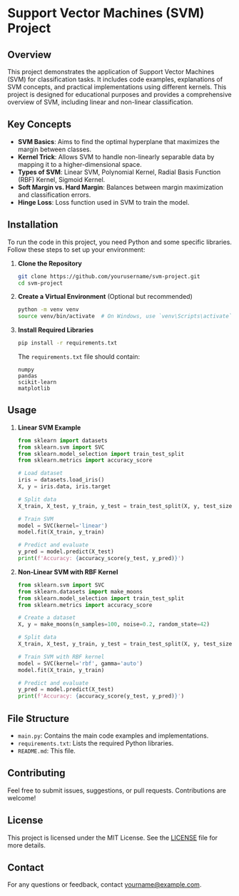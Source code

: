 # Support Vector Machines (SVM) Project

## Overview

This project demonstrates the application of Support Vector Machines (SVM) for classification tasks. It includes code examples, explanations of SVM concepts, and practical implementations using different kernels. This project is designed for educational purposes and provides a comprehensive overview of SVM, including linear and non-linear classification.

## Key Concepts

- **SVM Basics**: Aims to find the optimal hyperplane that maximizes the margin between classes.
- **Kernel Trick**: Allows SVM to handle non-linearly separable data by mapping it to a higher-dimensional space.
- **Types of SVM**: Linear SVM, Polynomial Kernel, Radial Basis Function (RBF) Kernel, Sigmoid Kernel.
- **Soft Margin vs. Hard Margin**: Balances between margin maximization and classification errors.
- **Hinge Loss**: Loss function used in SVM to train the model.

## Installation

To run the code in this project, you need Python and some specific libraries. Follow these steps to set up your environment:

1. **Clone the Repository**
   ```bash
   git clone https://github.com/yourusername/svm-project.git
   cd svm-project
   ```

2. **Create a Virtual Environment** (Optional but recommended)
   ```bash
   python -m venv venv
   source venv/bin/activate  # On Windows, use `venv\Scripts\activate`
   ```

3. **Install Required Libraries**
   ```bash
   pip install -r requirements.txt
   ```

   The `requirements.txt` file should contain:
   ```
   numpy
   pandas
   scikit-learn
   matplotlib
   ```

## Usage

1. **Linear SVM Example**
   ```python
   from sklearn import datasets
   from sklearn.svm import SVC
   from sklearn.model_selection import train_test_split
   from sklearn.metrics import accuracy_score

   # Load dataset
   iris = datasets.load_iris()
   X, y = iris.data, iris.target

   # Split data
   X_train, X_test, y_train, y_test = train_test_split(X, y, test_size=0.3, random_state=42)

   # Train SVM
   model = SVC(kernel='linear')
   model.fit(X_train, y_train)

   # Predict and evaluate
   y_pred = model.predict(X_test)
   print(f'Accuracy: {accuracy_score(y_test, y_pred)}')
   ```

2. **Non-Linear SVM with RBF Kernel**
   ```python
   from sklearn.svm import SVC
   from sklearn.datasets import make_moons
   from sklearn.model_selection import train_test_split
   from sklearn.metrics import accuracy_score

   # Create a dataset
   X, y = make_moons(n_samples=100, noise=0.2, random_state=42)

   # Split data
   X_train, X_test, y_train, y_test = train_test_split(X, y, test_size=0.3, random_state=42)

   # Train SVM with RBF kernel
   model = SVC(kernel='rbf', gamma='auto')
   model.fit(X_train, y_train)

   # Predict and evaluate
   y_pred = model.predict(X_test)
   print(f'Accuracy: {accuracy_score(y_test, y_pred)}')
   ```

## File Structure

- `main.py`: Contains the main code examples and implementations.
- `requirements.txt`: Lists the required Python libraries.
- `README.md`: This file.

## Contributing

Feel free to submit issues, suggestions, or pull requests. Contributions are welcome!

## License

This project is licensed under the MIT License. See the [LICENSE](LICENSE) file for more details.

## Contact

For any questions or feedback, contact [yourname@example.com](mailto:yourname@example.com).

